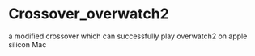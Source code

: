 # Crossover_overwatch2
a modified crossover which can successfully play overwatch2 on apple silicon Mac 
